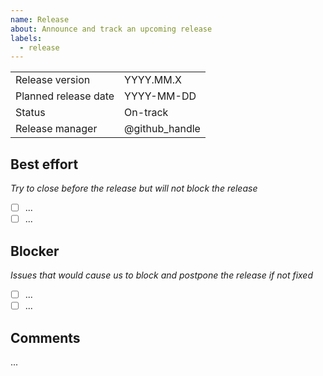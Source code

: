 ```yaml
---
name: Release
about: Announce and track an upcoming release
labels:
  - release
---
```


|  |  |
| --- | --- |
| Release version | YYYY.MM.X |
| Planned release date | YYYY-MM-DD |
| Status | On-track |
| Release manager | @github_handle |

## Best effort

_Try to close before the release but will not block the release_

- [ ] ...
- [ ] ...

## Blocker

_Issues that would cause us to block and postpone the release if not fixed_

- [ ] ...
- [ ] ...

## Comments

...